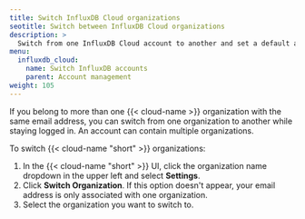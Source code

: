 ```yaml
---
title: Switch InfluxDB Cloud organizations
seotitle: Switch between InfluxDB Cloud organizations
description: >
  Switch from one InfluxDB Cloud account to another and set a default account.  
menu:
  influxdb_cloud:
    name: Switch InfluxDB accounts
    parent: Account management
weight: 105
---
```

If you belong to more than one {{< cloud-name >}} organization with the same email address, you can switch from one organization to another while staying logged in. An account can contain multiple organizations. 

To switch {{< cloud-name "short" >}} organizations:

1. In the {{< cloud-name "short" >}} UI, click the organization name dropdown in the upper left and select **Settings**.
2. Click **Switch Organization**. If this option doesn't appear, your email address is only associated with one organization.
3. Select the organization you want to switch to.


